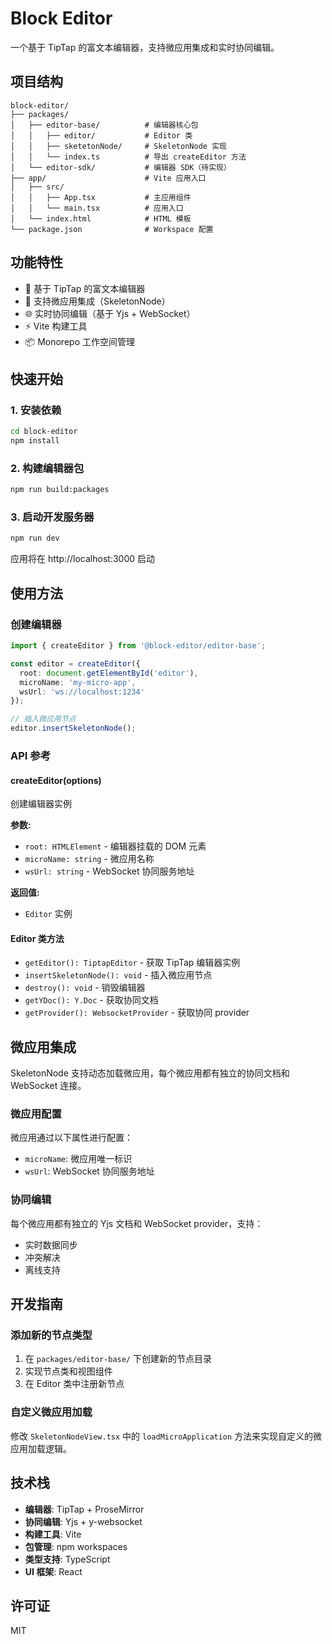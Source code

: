# Block Editor

一个基于 TipTap 的富文本编辑器，支持微应用集成和实时协同编辑。

## 项目结构

```
block-editor/
├── packages/
│   ├── editor-base/          # 编辑器核心包
│   │   ├── editor/           # Editor 类
│   │   ├── sketetonNode/     # SkeletonNode 实现
│   │   └── index.ts          # 导出 createEditor 方法
│   └── editor-sdk/           # 编辑器 SDK（待实现）
├── app/                      # Vite 应用入口
│   ├── src/
│   │   ├── App.tsx           # 主应用组件
│   │   └── main.tsx          # 应用入口
│   └── index.html            # HTML 模板
└── package.json              # Workspace 配置
```

## 功能特性

- 🎨 基于 TipTap 的富文本编辑器
- 🔌 支持微应用集成（SkeletonNode）
- 🌐 实时协同编辑（基于 Yjs + WebSocket）
- ⚡ Vite 构建工具
- 📦 Monorepo 工作空间管理

## 快速开始

### 1. 安装依赖

```bash
cd block-editor
npm install
```

### 2. 构建编辑器包

```bash
npm run build:packages
```

### 3. 启动开发服务器

```bash
npm run dev
```

应用将在 http://localhost:3000 启动

## 使用方法

### 创建编辑器

```typescript
import { createEditor } from '@block-editor/editor-base';

const editor = createEditor({
  root: document.getElementById('editor'),
  microName: 'my-micro-app',
  wsUrl: 'ws://localhost:1234'
});

// 插入微应用节点
editor.insertSkeletonNode();
```

### API 参考

#### createEditor(options)

创建编辑器实例

**参数:**
- `root: HTMLElement` - 编辑器挂载的 DOM 元素
- `microName: string` - 微应用名称
- `wsUrl: string` - WebSocket 协同服务地址

**返回值:**
- `Editor` 实例

#### Editor 类方法

- `getEditor(): TiptapEditor` - 获取 TipTap 编辑器实例
- `insertSkeletonNode(): void` - 插入微应用节点
- `destroy(): void` - 销毁编辑器
- `getYDoc(): Y.Doc` - 获取协同文档
- `getProvider(): WebsocketProvider` - 获取协同 provider

## 微应用集成

SkeletonNode 支持动态加载微应用，每个微应用都有独立的协同文档和 WebSocket 连接。

### 微应用配置

微应用通过以下属性进行配置：
- `microName`: 微应用唯一标识
- `wsUrl`: WebSocket 协同服务地址

### 协同编辑

每个微应用都有独立的 Yjs 文档和 WebSocket provider，支持：
- 实时数据同步
- 冲突解决
- 离线支持

## 开发指南

### 添加新的节点类型

1. 在 `packages/editor-base/` 下创建新的节点目录
2. 实现节点类和视图组件
3. 在 Editor 类中注册新节点

### 自定义微应用加载

修改 `SkeletonNodeView.tsx` 中的 `loadMicroApplication` 方法来实现自定义的微应用加载逻辑。

## 技术栈

- **编辑器**: TipTap + ProseMirror
- **协同编辑**: Yjs + y-websocket
- **构建工具**: Vite
- **包管理**: npm workspaces
- **类型支持**: TypeScript
- **UI 框架**: React

## 许可证

MIT







